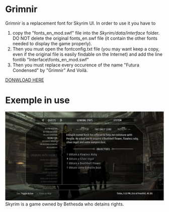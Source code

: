 Grimnir
=======

Grimnir is a replacement font for Skyrim UI. In order to use it you have to 
1.  copy the "fonts_en_mod.swf" file into the _Skyrim/data/interface_ folder. DO NOT delete the original fonts_en.swf file (it contain the other fonts needed to display the game properly). 
2.  Then you must open the fontconfig.txt file (you may want keep a copy, even if the original file is easily findable on the Internet) and add the line 
    fontlib "Interface\fonts_en_mod.swf"
3.  Then you must replace every occurence of the name "Futura Condensed" by "Grimnir" And Voilà.

[DONWLOAD HERE](https://github.com/jbmorizot/Grimnir/raw/master/fonts_en_mod.swf)

Exemple in use
=======
![Specimen](https://raw.githubusercontent.com/jbmorizot/Grimnir/master/2014-11-26_00005.jpg)
Skyrim is a game owned by Bethesda who detains rights.
